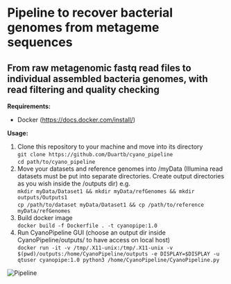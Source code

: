 # Pipeline to recover bacterial genomes from metageme sequences
## From raw metagenomic fastq read files to individual assembled bacteria genomes, with read filtering and quality checking

**Requirements:**
- Docker (https://docs.docker.com/install/)

**Usage:**

1. Clone this repository to your machine and move into its directory \
```git clone https://github.com/Duartb/cyano_pipeline``` \
```cd path/to/cyano_pipeline```
2. Move your datasets and reference genomes into /myData (Illumina read datasets must be put into separate directories. Create output directories as you wish inside the /outputs dir) e.g. \
```mkdir myData/Dataset1 && mkdir myData/refGenomes && mkdir outputs/Outputs1``` \
```cp /path/to/dataset myData/Dataset1 && cp /path/to/reference myData/refGenomes```
3. Build docker image \
```docker build -f Dockerfile . -t cyanopipe:1.0```
4. Run CyanoPipeline GUI (choose an output dir inside CyanoPipeline/outputs/ to have access on local host)\
```docker run -it -v /tmp/.X11-unix:/tmp/.X11-unix -v $(pwd)/outputs:/home/CyanoPipeline/outputs -e DISPLAY=$DISPLAY -u qtuser cyanopipe:1.0 python3 /home/CyanoPipeline/CyanoPipeline.py```

![Pipeline](/resources/pipeline_flow.png?raw=true "CyanoPipe")
